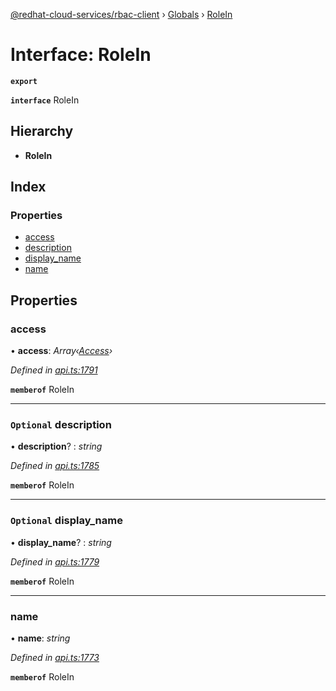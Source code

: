 [@redhat-cloud-services/rbac-client](../README.md) › [Globals](../globals.md) › [RoleIn](rolein.md)

# Interface: RoleIn

**`export`** 

**`interface`** RoleIn

## Hierarchy

* **RoleIn**

## Index

### Properties

* [access](rolein.md#access)
* [description](rolein.md#optional-description)
* [display_name](rolein.md#optional-display_name)
* [name](rolein.md#name)

## Properties

###  access

• **access**: *Array‹[Access](access.md)›*

*Defined in [api.ts:1791](https://github.com/RedHatInsights/javascript-clients/blob/master/packages/rbac/api.ts#L1791)*

**`memberof`** RoleIn

___

### `Optional` description

• **description**? : *string*

*Defined in [api.ts:1785](https://github.com/RedHatInsights/javascript-clients/blob/master/packages/rbac/api.ts#L1785)*

**`memberof`** RoleIn

___

### `Optional` display_name

• **display_name**? : *string*

*Defined in [api.ts:1779](https://github.com/RedHatInsights/javascript-clients/blob/master/packages/rbac/api.ts#L1779)*

**`memberof`** RoleIn

___

###  name

• **name**: *string*

*Defined in [api.ts:1773](https://github.com/RedHatInsights/javascript-clients/blob/master/packages/rbac/api.ts#L1773)*

**`memberof`** RoleIn

